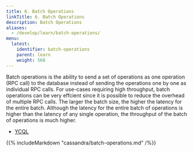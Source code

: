 ```yaml
---
title: 6. Batch Operations
linkTitle: 6. Batch Operations
description: Batch Operations
aliases:
  - /develop/learn/batch-operations/
menu:
  latest:
    identifier: batch-operations
    parent: learn
    weight: 568
---
```


Batch operations is the ability to send a set of operations as one operation (RPC call) to the database instead of sending the operations one by one as individual RPC calls. For use-cases requiring high throughput, batch operations can be very effcient since it is possible to reduce the overhead of multiple RPC calls. The larger the batch size, the higher the latency for the entire batch. Although the latency for the entire batch of operations is higher than the latency of any single operation, the throughput of the batch of operations is much higher.

<ul class="nav nav-tabs nav-tabs-yb">
  <li>
    <a href="#cassandra" class="nav-link active" id="cassandra-tab" data-toggle="tab" role="tab" aria-controls="cassandra" aria-selected="true">
      <i class="icon-cassandra" aria-hidden="true"></i>
      YCQL
    </a>
  </li>
</ul>

<div class="tab-content">
  <div id="cassandra" class="tab-pane fade show active" role="tabpanel" aria-labelledby="cassandra-tab">
    {{% includeMarkdown "cassandra/batch-operations.md" /%}}
  </div>
</div>
